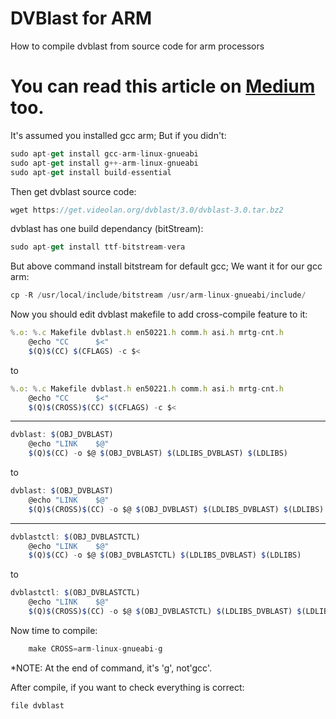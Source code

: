 # DVBlast for ARM
How to compile dvblast from source code for arm processors

# You can read this article on [Medium](https://medium.com/@drjacky/how-to-compile-dvblast-from-source-code-for-arm-processors-77980f660927) too.

It's assumed you installed gcc arm; But if you didn't:
```javascript
sudo apt-get install gcc-arm-linux-gnueabi
sudo apt-get install g++-arm-linux-gnueabi
sudo apt-get install build-essential
```
Then get dvblast source code:
```javascript
wget https://get.videolan.org/dvblast/3.0/dvblast-3.0.tar.bz2
```
dvblast has one build dependancy (bitStream):
```javascript
sudo apt-get install ttf-bitstream-vera
```
But above command install bitstream for default gcc; We want it for our gcc arm:
```javascript
cp -R /usr/local/include/bitstream /usr/arm-linux-gnueabi/include/
```
Now you should edit dvblast makefile to add cross-compile feature to it:
```javascript
%.o: %.c Makefile dvblast.h en50221.h comm.h asi.h mrtg-cnt.h
	@echo "CC      $<"
	$(Q)$(CC) $(CFLAGS) -c $<
```
to
```javascript
%.o: %.c Makefile dvblast.h en50221.h comm.h asi.h mrtg-cnt.h
	@echo "CC      $<"
	$(Q)$(CROSS)$(CC) $(CFLAGS) -c $<
```
______________________________________________________________
```javascript
dvblast: $(OBJ_DVBLAST)
	@echo "LINK    $@"
	$(Q)$(CC) -o $@ $(OBJ_DVBLAST) $(LDLIBS_DVBLAST) $(LDLIBS)
```
to
```javascript
dvblast: $(OBJ_DVBLAST)
	@echo "LINK    $@"
	$(Q)$(CROSS)$(CC) -o $@ $(OBJ_DVBLAST) $(LDLIBS_DVBLAST) $(LDLIBS)
```
______________________________________________________________
```javascript
dvblastctl: $(OBJ_DVBLASTCTL)
	@echo "LINK    $@"
	$(Q)$(CC) -o $@ $(OBJ_DVBLASTCTL) $(LDLIBS_DVBLAST) $(LDLIBS)
```
to
```javascript
dvblastctl: $(OBJ_DVBLASTCTL)
	@echo "LINK    $@"
	$(Q)$(CROSS)$(CC) -o $@ $(OBJ_DVBLASTCTL) $(LDLIBS_DVBLAST) $(LDLIBS)
```

Now time to compile:
```javascript
	make CROSS=arm-linux-gnueabi-g
```
*NOTE:
At the end of command, it's 'g', not'gcc'.

After compile, if you want to check everything is correct:
```javascript
file dvblast
```
